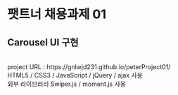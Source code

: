 <h1>팻트너 채용과제 01</h1>
<h2>Carousel UI 구현</h2>
<br/>
project URL : https://gnlwjd231.github.io/peterProject01/
<br/>
HTML5 / CSS3 / JavaScript / jQuery / ajax 사용
<br />
외부 라이브러리 Swiper.js / moment.js 사용
